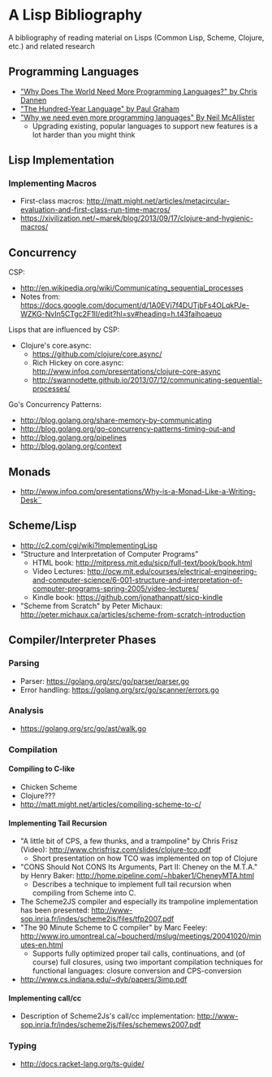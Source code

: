 # A Lisp Bibliography

A bibliography of reading material on Lisps (Common Lisp, Scheme, Clojure, etc.) and related research

## Programming Languages

* ["Why Does The World Need More Programming Languages?" by Chris Dannen](http://www.fastcolabs.com/3031443/why-does-the-world-need-more-programming-languages)
* ["The Hundred-Year Language" by Paul Graham](http://paulgraham.com/hundred.html)
* ["Why we need even more programming languages" By Neil McAllister](http://www.infoworld.com/article/2618643/application-development/why-we-need-even-more-programming-languages.html)
  * Upgrading existing, popular languages to support new features is a lot harder than you might think

## Lisp Implementation

### Implementing Macros

- First-class macros: http://matt.might.net/articles/metacircular-evaluation-and-first-class-run-time-macros/
- https://xivilization.net/~marek/blog/2013/09/17/clojure-and-hygienic-macros/

## Concurrency

CSP:

- http://en.wikipedia.org/wiki/Communicating_sequential_processes
- Notes from: https://docs.google.com/document/d/1A0EVj7f4DUTjbFs4OLqkPJe-WZKG-NvIn5CTgc2F1lI/edit?hl=sv#heading=h.t43faihoaeuo

Lisps that are influenced by CSP:

- Clojure's core.async:
  - https://github.com/clojure/core.async/
  - Rich Hickey on core.async:
    http://www.infoq.com/presentations/clojure-core-async
  - http://swannodette.github.io/2013/07/12/communicating-sequential-processes/

Go's Concurrency Patterns:

* http://blog.golang.org/share-memory-by-communicating
* http://blog.golang.org/go-concurrency-patterns-timing-out-and
* http://blog.golang.org/pipelines
* http://blog.golang.org/context

## Monads

- http://www.infoq.com/presentations/Why-is-a-Monad-Like-a-Writing-Desk¨

## Scheme/Lisp

- http://c2.com/cgi/wiki?ImplementingLisp
- “Structure and Interpretation of Computer Programs”
  - HTML book: http://mitpress.mit.edu/sicp/full-text/book/book.html
  - Video Lectures: http://ocw.mit.edu/courses/electrical-engineering-and-computer-science/6-001-structure-and-interpretation-of-computer-programs-spring-2005/video-lectures/
  - Kindle book: https://github.com/jonathanpatt/sicp-kindle
- "Scheme from Scratch" by Peter Michaux: http://peter.michaux.ca/articles/scheme-from-scratch-introduction

## Compiler/Interpreter Phases

### Parsing

- Parser: https://golang.org/src/go/parser/parser.go
- Error handling: https://golang.org/src/go/scanner/errors.go

### Analysis

- https://golang.org/src/go/ast/walk.go



### Compilation

#### Compiling to C-like

- Chicken Scheme
- Clojure???
- http://matt.might.net/articles/compiling-scheme-to-c/

#### Implementing Tail Recursion

- "A little bit of CPS, a few thunks, and a trampoline" by Chris Frisz (Video): http://www.chrisfrisz.com/slides/clojure-tco.pdf
  - Short presentation on how TCO was implemented on top of Clojure
- "CONS Should Not CONS Its Arguments, Part II: Cheney on the M.T.A." by Henry Baker: http://home.pipeline.com/~hbaker1/CheneyMTA.html
  - Describes a technique to implement full tail recursion when compiling from Scheme into C.
- The Scheme2JS compiler and especially its trampoline implementation has been presented: http://www-sop.inria.fr/indes/scheme2js/files/tfp2007.pdf
- "The 90 Minute Scheme to C compiler" by Marc Feeley: http://www.iro.umontreal.ca/~boucherd/mslug/meetings/20041020/minutes-en.html
  - Supports fully optimized proper tail calls, continuations, and (of course) full closures, using two important compilation techniques for functional languages: closure conversion and CPS-conversion
- http://www.cs.indiana.edu/~dyb/papers/3imp.pdf

#### Implementing call/cc

- Description of Scheme2Js's call/cc implementation: http://www-sop.inria.fr/indes/scheme2js/files/schemews2007.pdf

### Typing

- http://docs.racket-lang.org/ts-guide/
